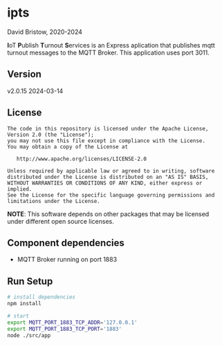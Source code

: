 # ipts
David Bristow, 2020-2024

**I**oT **P**ublish **T**urnout **S**ervices is an Express aplication that publishes mqtt turnout messages to the MQTT Broker. This application uses port 3011.

## Version
v2.0.15 2024-03-14

## License

    The code in this repository is licensed under the Apache License, Version 2.0 (the "License");
    you may not use this file except in compliance with the License.
    You may obtain a copy of the License at

       http://www.apache.org/licenses/LICENSE-2.0

    Unless required by applicable law or agreed to in writing, software
    distributed under the License is distributed on an "AS IS" BASIS,
    WITHOUT WARRANTIES OR CONDITIONS OF ANY KIND, either express or implied.
    See the License for the specific language governing permissions and
    limitations under the License.

**NOTE**: This software depends on other packages that may be licensed under different open source licenses.

## Component dependencies
* MQTT Broker running on port 1883


## Run Setup

``` bash
# install dependencies
npm install

# start
export MQTT_PORT_1883_TCP_ADDR='127.0.0.1'
export MQTT_PORT_1883_TCP_PORT='1883'
node ./src/app
```
